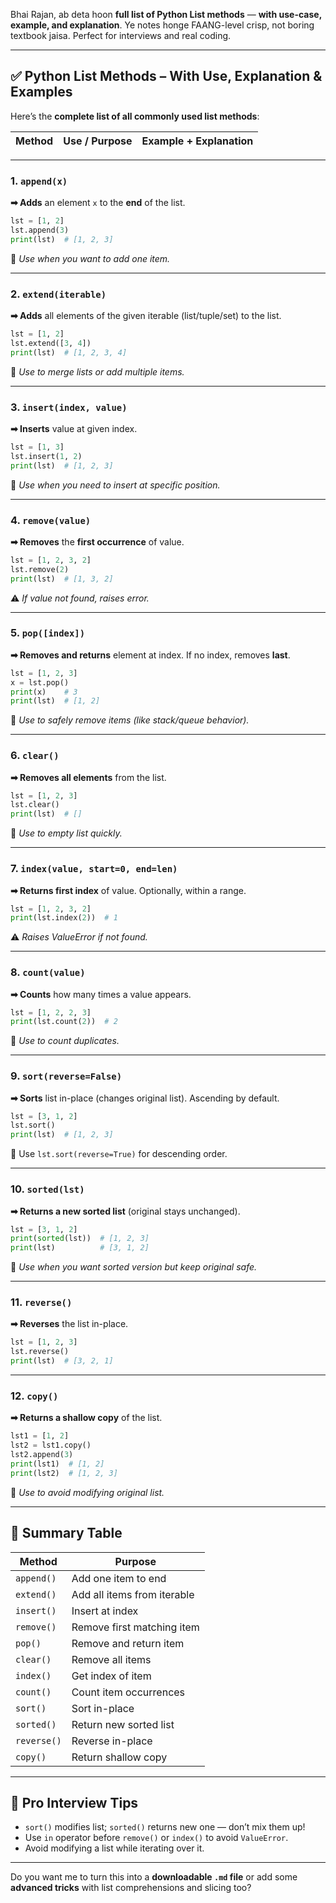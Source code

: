 Bhai Rajan, ab deta hoon **full list of Python List methods** — **with use-case, example, and explanation**. Ye notes honge FAANG-level crisp, not boring textbook jaisa. Perfect for interviews and real coding.

---

## ✅ Python List Methods – With Use, Explanation & Examples

Here’s the **complete list of all commonly used list methods**:

| Method | Use / Purpose | Example + Explanation |
| ------ | ------------- | --------------------- |

---

### 1. `append(x)`

**➡ Adds** an element `x` to the **end** of the list.

```python
lst = [1, 2]
lst.append(3)
print(lst)  # [1, 2, 3]
```

📌 *Use when you want to add one item.*

---

### 2. `extend(iterable)`

**➡ Adds** all elements of the given iterable (list/tuple/set) to the list.

```python
lst = [1, 2]
lst.extend([3, 4])
print(lst)  # [1, 2, 3, 4]
```

📌 *Use to merge lists or add multiple items.*

---

### 3. `insert(index, value)`

**➡ Inserts** value at given index.

```python
lst = [1, 3]
lst.insert(1, 2)
print(lst)  # [1, 2, 3]
```

📌 *Use when you need to insert at specific position.*

---

### 4. `remove(value)`

**➡ Removes** the **first occurrence** of value.

```python
lst = [1, 2, 3, 2]
lst.remove(2)
print(lst)  # [1, 3, 2]
```

⚠️ *If value not found, raises error.*

---

### 5. `pop([index])`

**➡ Removes and returns** element at index. If no index, removes **last**.

```python
lst = [1, 2, 3]
x = lst.pop()
print(x)    # 3
print(lst)  # [1, 2]
```

📌 *Use to safely remove items (like stack/queue behavior).*

---

### 6. `clear()`

**➡ Removes all elements** from the list.

```python
lst = [1, 2, 3]
lst.clear()
print(lst)  # []
```

📌 *Use to empty list quickly.*

---

### 7. `index(value, start=0, end=len)`

**➡ Returns first index** of value. Optionally, within a range.

```python
lst = [1, 2, 3, 2]
print(lst.index(2))  # 1
```

⚠️ *Raises ValueError if not found.*

---

### 8. `count(value)`

**➡ Counts** how many times a value appears.

```python
lst = [1, 2, 2, 3]
print(lst.count(2))  # 2
```

📌 *Use to count duplicates.*

---

### 9. `sort(reverse=False)`

**➡ Sorts** list in-place (changes original list). Ascending by default.

```python
lst = [3, 1, 2]
lst.sort()
print(lst)  # [1, 2, 3]
```

🔁 Use `lst.sort(reverse=True)` for descending order.

---

### 10. `sorted(lst)`

**➡ Returns a new sorted list** (original stays unchanged).

```python
lst = [3, 1, 2]
print(sorted(lst))  # [1, 2, 3]
print(lst)          # [3, 1, 2]
```

📌 *Use when you want sorted version but keep original safe.*

---

### 11. `reverse()`

**➡ Reverses** the list in-place.

```python
lst = [1, 2, 3]
lst.reverse()
print(lst)  # [3, 2, 1]
```

---

### 12. `copy()`

**➡ Returns a shallow copy** of the list.

```python
lst1 = [1, 2]
lst2 = lst1.copy()
lst2.append(3)
print(lst1)  # [1, 2]
print(lst2)  # [1, 2, 3]
```

📌 *Use to avoid modifying original list.*

---

## 🔁 Summary Table

| Method      | Purpose                     |
| ----------- | --------------------------- |
| `append()`  | Add one item to end         |
| `extend()`  | Add all items from iterable |
| `insert()`  | Insert at index             |
| `remove()`  | Remove first matching item  |
| `pop()`     | Remove and return item      |
| `clear()`   | Remove all items            |
| `index()`   | Get index of item           |
| `count()`   | Count item occurrences      |
| `sort()`    | Sort in-place               |
| `sorted()`  | Return new sorted list      |
| `reverse()` | Reverse in-place            |
| `copy()`    | Return shallow copy         |

---

## 🧠 Pro Interview Tips

* `sort()` modifies list; `sorted()` returns new one — don’t mix them up!
* Use `in` operator before `remove()` or `index()` to avoid `ValueError`.
* Avoid modifying a list while iterating over it.

---

Do you want me to turn this into a **downloadable `.md` file** or add some **advanced tricks** with list comprehensions and slicing too?
